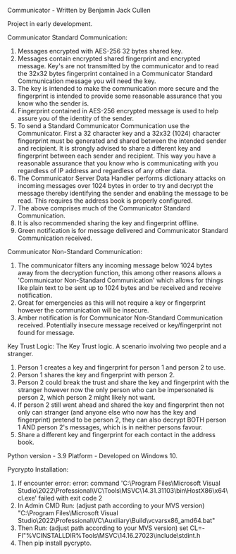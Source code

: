 Communicator - Written by Benjamin Jack Cullen

Project in early development.

Communicator Standard Communication:
1. Messages encrypted with AES-256 32 bytes shared key.
2. Messages contain encrypted shared fingerprint and encrypted message. Key's are not transmitted by the
communicator and to read the 32x32 bytes fingerprint contained in a Communicator Standard Communication message you
will need the key.
3. The key is intended to make the communication more secure and the fingerprint is intended to provide some
reasonable assurance that you know who the sender is.
4. Fingerprint contained in AES-256 encrypted message is used to help assure you of the identity of the sender.
5. To send a Standard Communicator Communication use the Communicator. First a 32 character key and a 32x32 (1024)
character fingerprint must be generated and shared between the intended sender and recipient. It is strongly advised
to share a different key and fingerprint between each sender and recipient. This way you have a reasonable assurance
that you know who is communicating with you regardless of IP address and regardless of any other data.
6. The Communicator Server Data Handler performs dictionary attacks on incoming messages over 1024 bytes in order
to try and decrypt the message thereby identifying the sender and enabling the message to be read. This requires
the address book is properly configured.
7. The above comprises much of the Communicator Standard Communication.
8. It is also recommended sharing the key and fingerprint offline.
9. Green notification is for message delivered and Communicator Standard Communication received.


Communicator Non-Standard Communication:
1. The communicator filters any incoming message below 1024 bytes away from the decryption function, this among
other reasons allows a 'Communicator Non-Standard Communication' which allows for things like plain text to be sent
up to 1024 bytes and be received and receive notification.
2. Great for emergencies as this will not require a key or fingerprint however the communication will be insecure.
3. Amber notification is for Communicator Non-Standard Communication received. Potentially insecure message received
or key/fingerprint not found for message.


Key Trust Logic:
The Key Trust logic. A scenario involving two people and a stranger.
1. Person 1 creates a key and fingerprint for person 1 and person 2 to use.
2. Person 1 shares the key and fingerprint with person 2.
3. Person 2 could break the trust and share the key and fingerprint with the stranger however now the only person
who can be impersonated is person 2, which person 2 might likely not want.
4. If person 2 still went ahead and shared the key and fingerprint then not only can stranger (and anyone else who
now has the key and fingerprint) pretend to be person 2, they can also decrypt BOTH person 1 AND person 2's messages,
which is in neither persons favour.
5. Share a different key and fingerprint for each contact in the address book.


Python version - 3.9
Platform - Developed on Windows 10.

Pycrypto Installation:
1. If encounter error: error: command 'C:\\Program Files\\Microsoft Visual Studio\\2022\\Professional\\VC\\Tools\\MSVC\\14.31.31103\\bin\\HostX86\\x64\\cl.exe' failed with exit code 2
2. In Admin CMD Run: (adjust path according to your MVS version)
"C:\Program Files\Microsoft Visual Studio\2022\Professional\VC\Auxiliary\Build\vcvarsx86_amd64.bat"
3. Then Run: (adjust path according to your MVS version)
set CL=-FI"%VCINSTALLDIR%Tools\MSVC\14.16.27023\include\stdint.h
4. Then pip install pycrypto.
